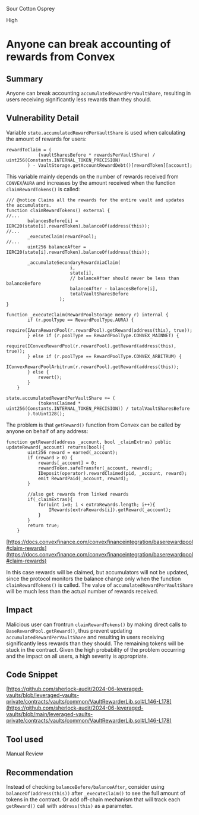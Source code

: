 Sour Cotton Osprey

High

# Anyone can break accounting of rewards from Convex

## Summary
Anyone can break accounting `accumulatedRewardPerVaultShare`, resulting in users receiving significantly less rewards than they should.
## Vulnerability Detail
Variable `state.accumulatedRewardPerVaultShare` is used when calculating the amount of rewards for users:
```solidity
rewardToClaim = (
            (vaultSharesBefore * rewardsPerVaultShare) / uint256(Constants.INTERNAL_TOKEN_PRECISION) 
        ) - VaultStorage.getAccountRewardDebt()[rewardToken][account]; 
```
This variable mainly depends on the number of rewards received from `CONVEX`/`AURA` and increases by the amount received when the function `claimRewardTokens()` is called:
```solidity
/// @notice Claims all the rewards for the entire vault and updates the accumulators.
function claimRewardTokens() external {
//...
        balancesBefore[i] = IERC20(state[i].rewardToken).balanceOf(address(this));
//...
        _executeClaim(rewardPool);
//...
        uint256 balanceAfter = IERC20(state[i].rewardToken).balanceOf(address(this));

        _accumulateSecondaryRewardViaClaim(
                        i,
                        state[i],
                        // balanceAfter should never be less than balanceBefore
                        balanceAfter - balancesBefore[i],
                        totalVaultSharesBefore
                    );
}
```
```solidity
function _executeClaim(RewardPoolStorage memory r) internal {
        if (r.poolType == RewardPoolType.AURA) {
            require(IAuraRewardPool(r.rewardPool).getReward(address(this), true));
        } else if (r.poolType == RewardPoolType.CONVEX_MAINNET) {
            require(IConvexRewardPool(r.rewardPool).getReward(address(this), true));
        } else if (r.poolType == RewardPoolType.CONVEX_ARBITRUM) {
            IConvexRewardPoolArbitrum(r.rewardPool).getReward(address(this));
        } else {
            revert();
        }
    }
```
```solidity
state.accumulatedRewardPerVaultShare += (
            (tokensClaimed * uint256(Constants.INTERNAL_TOKEN_PRECISION)) / totalVaultSharesBefore
        ).toUint128();
```

The problem is that `getReward()` function from Convex can be called by anyone on behalf of any address:
```solidity
function getReward(address _account, bool _claimExtras) public updateReward(_account) returns(bool){
        uint256 reward = earned(_account);
        if (reward > 0) {
            rewards[_account] = 0;
            rewardToken.safeTransfer(_account, reward);
            IDeposit(operator).rewardClaimed(pid, _account, reward);
            emit RewardPaid(_account, reward);
        }

        //also get rewards from linked rewards
        if(_claimExtras){
            for(uint i=0; i < extraRewards.length; i++){
                IRewards(extraRewards[i]).getReward(_account);
            }
        }
        return true;
    }
```
[https://docs.convexfinance.com/convexfinanceintegration/baserewardpool#claim-rewards](https://docs.convexfinance.com/convexfinanceintegration/baserewardpool#claim-rewards)

In this case rewards will be claimed, but accumulators will not be updated, since the protocol monitors the balance change only when the function `claimRewardTokens()` is called. The value of `accumulatedRewardPerVaultShare` will be much less than the actual number of rewards received.

## Impact
Malicious user can frontrun `claimRewardTokens()` by making direct calls to `BaseRewardPool.getReward()`, thus prevent updating `accumulatedRewardPerVaultShare` and resulting in users receiving significantly less rewards than they should. The remaining tokens will be stuck in the contract.
Given the high probability of the problem occurring and the impact on all users, a high severity is appropriate.
## Code Snippet
[https://github.com/sherlock-audit/2024-06-leveraged-vaults/blob/leveraged-vaults-private/contracts/vaults/common/VaultRewarderLib.sol#L146-L178](https://github.com/sherlock-audit/2024-06-leveraged-vaults/blob/main/leveraged-vaults-private/contracts/vaults/common/VaultRewarderLib.sol#L146-L178)
## Tool used

Manual Review

## Recommendation
Instead of checking `balanceBefore/balanceAfter`, consider using `balanceOf(address(this))` after `_executeClaim()` to see the full amount of tokens in the contract. Or add off-chain mechanism that will track each `getReward()` call with `address(this)` as a parameter.